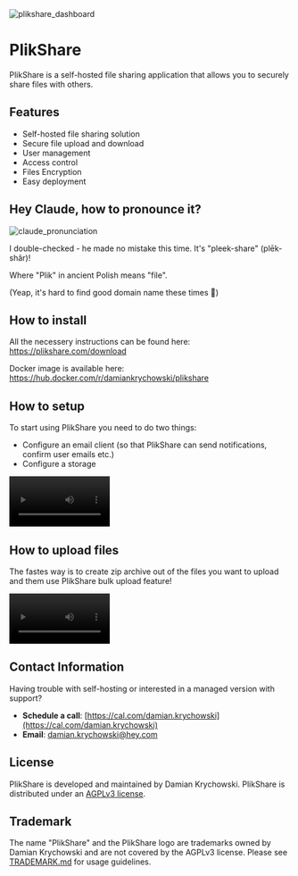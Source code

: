 <img alt="plikshare_dashboard" src="https://github.com/damian-krychowski/plikshare/blob/main/assets/dashboard_printscreen.png">

# PlikShare

PlikShare is a self-hosted file sharing application that allows you to securely share files with others.

## Features

- Self-hosted file sharing solution
- Secure file upload and download
- User management
- Access control
- Files Encryption
- Easy deployment

## Hey Claude, how to pronounce it?
![claude_pronunciation](https://github.com/damian-krychowski/plikshare/blob/main/assets/how_to_pronounce.png)

I double-checked - he made no mistake this time. It's "pleek-share" (plēk-shâr)!

Where "Plik" in ancient Polish means "file".

(Yeap, it's hard to find good domain name these times 🥲)

## How to install

All the necessery instructions can be found here: https://plikshare.com/download

Docker image is available here: https://hub.docker.com/r/damiankrychowski/plikshare

## How to setup

To start using PlikShare you need to do two things: 
- Configure an email client (so that PlikShare can send notifications, confirm user emails etc.)
- Configure a storage

<video src='https://github.com/user-attachments/assets/4a599cb3-13f4-4676-89bb-6734358bee25' width=180></video>

## How to upload files
The fastes way is to create zip archive out of the files you want to upload and them use PlikShare bulk upload feature!

<video src='https://github.com/user-attachments/assets/3752a954-8d33-4d89-9ba1-69b922fb45e3' width=180></video>

## Contact Information
Having trouble with self-hosting or interested in a managed version with support?
- **Schedule a call**: [https://cal.com/damian.krychowski](https://cal.com/damian.krychowski)
- **Email**: damian.krychowski@hey.com

## License

PlikShare is developed and maintained by Damian Krychowski.
PlikShare is distributed under
an [AGPLv3 license](https://github.com/damian-krychowski/plikshare/blob/main/LICENSE).

## Trademark

The name "PlikShare" and the PlikShare logo are trademarks owned by Damian Krychowski and are not covered by the AGPLv3 license. Please see [TRADEMARK.md](https://github.com/damian-krychowski/plikshare/blob/main/TRADEMARK.md) for usage guidelines.
